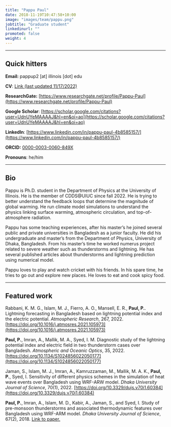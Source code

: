 ```yaml
---
title: "Pappu Paul"
date: 2018-11-19T10:47:58+10:00
image: "images/team/pappu.png"
jobtitle: "Graduate student"
linkedinurl: ""
promoted: false
weight: 4
---
```


---
## Quick hitters

**Email:** pappup2 [at] illinois [dot] edu 

**CV**: [Link (last updated 11/17/2022)](/cvs/paul_cv.pdf)

**ResearchGate:** [https://www.researchgate.net/profile/Pappu-Paul](https://www.researchgate.net/profile/Pappu-Paul)

**Google Scholar**: [https://scholar.google.com/citations?user=UdnUYeMAAAAJ&hl=en&oi=ao](https://scholar.google.com/citations?user=UdnUYeMAAAAJ&hl=en&oi=ao)

**LinkedIn**: [https://www.linkedin.com/in/pappu-paul-4b8585157/](https://www.linkedin.com/in/pappu-paul-4b8585157/)

**ORCID:** [0000-0003-0060-849X](https://orcid.org/0000-0003-0060-849X)

**Pronouns**: he/him

---
## Bio
Pappu is Ph.D. student in the Department of Physics at the University of Illinois. He is the member of CDDS@UIUC since fall 2022. He is trying to better understand the feedback loops that determine the magnitude of global warming. He run climate model simulations to understand the physics linking surface warming, atmospheric circulation, and top-of-atmosphere radiation.

Pappu has some teaching experiences, after his master’s he joined several public and private universities in Bangladesh as a junior faculty. He did his undergraduate and master’s from the Department of Physics, University of Dhaka, Bangladesh. From his master’s time he worked numerus project related to severe weather such as thunderstorms and lightning. He has several published articles about thunderstorms and lightning prediction using numerical model.

Pappu loves to play and watch cricket with his friends. In his spare time, he tries to go out and explore new places. He loves to eat and cook spicy food. 

---
## Featured work
Rabbani, K. M. G., Islam, M. J., Fierro, A. O., Mansell, E. R., **Paul, P.**. Lightning forecasting in Bangladesh based on lightning potential index and the electric potential. *Atmospheric Research*, 267, 2022. [https://doi.org/10.1016/j.atmosres.2021.105973](https://doi.org/10.1016/j.atmosres.2021.105973)

**Paul, P.**, Imran, A., Mallik, M. A., Syed, I. M. Diagnostic study of the lightning potential index and electric field in two thunderstorm cases over Bangladesh. *Atmospheric and Oceanic Optics*, 35, 2022. [https://doi.org/10.1134/S1024856022050177](https://doi.org/10.1134/S1024856022050177)

Jaman, S., Islam, M. J., Imran, A., Kamruzzaman, M., Mallik, M. A. K., **Paul, P.**, Syed, I. Sensitivity of different physics schemes in the simulation of heat wave events over Bangladesh using WRF-ARW model. *Dhaka University Journal of Science*, 70(1), 2022. [https://doi.org/10.3329/dujs.v70i1.60384](https://doi.org/10.3329/dujs.v70i1.60384)

**Paul, P.**, Imran, A., Islam, M. D., Kabir, A., Jaman, S., and Syed, I. Study of pre-monsoon thunderstorms and associated thermodynamic features over Bangladesh using WRF-ARM model. *Dhaka University Journal of Science*, 67(2), 2018. [Link to paper.](http://journal.library.du.ac.bd/index.php?journal=dujs&page=article&op=view&path%5B%5D=2232)

